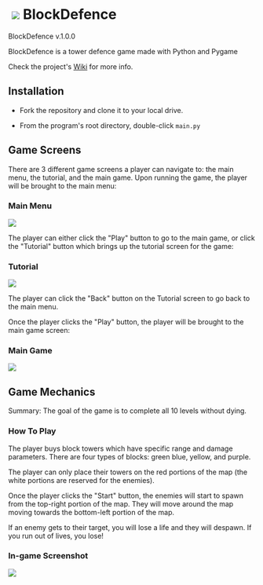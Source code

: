# <img src="http://s33.postimg.org/azs8d275r/logo.png" hspace="7" >BlockDefence</img>

BlockDefence v.1.0.0

BlockDefence is a tower defence game made with Python and Pygame

Check the project's [Wiki](https://github.com/Kwistech/BlockDefence/wiki) for more info.

## Installation ##

+ Fork the repository and clone it to your local drive.

+ From the program's root directory, double-click `main.py`


## Game Screens ##

There are 3 different game screens a player can navigate to: the main menu, the tutorial, and the main game. Upon running the game, the player will be brought to the main menu:

### Main Menu ###

![](http://s33.postimg.org/u2pt11qrj/blockdefence_main_menu.png)

The player can either click the "Play" button to go to the main game, or click the "Tutorial" button which brings up the tutorial screen for the game:

### Tutorial ###

![](http://s33.postimg.org/mizze5kn3/blockdefence_tutorial.png)

The player can click the "Back" button on the Tutorial screen to go back to the main menu. 

Once the player clicks the "Play" button, the player will be brought to the main game screen:

### Main Game ###

![](http://s33.postimg.org/te9p76y0v/blockdefence_main_game.png)

## Game Mechanics ##

Summary: The goal of the game is to complete all 10 levels without dying. 

### How To Play ##

The player buys block towers which have specific range and damage parameters. There are four types of blocks: green blue, yellow, and purple.

The player can only place their towers on the red portions of the map (the white portions are reserved for the enemies).

Once the player clicks the "Start" button, the enemies will start to spawn from the top-right portion of the map. They will move around the map moving towards the bottom-left portion of the map.

If an enemy gets to their target, you will lose a life and they will despawn. If you run out of lives, you lose!

### In-game Screenshot ###

![](http://s33.postimg.org/bz9hfw91b/blockdefence_in_game.png)
